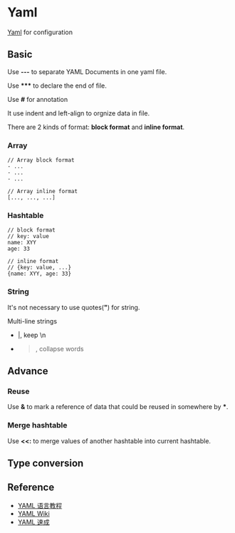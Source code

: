# Yaml

[Yaml](http://yaml.org/) for configuration
<!--more-->

## Basic

Use **---** to separate YAML Documents in one yaml file.

Use **\*\*\*** to declare the end of file.

Use **#** for annotation

It use indent and left-align to orgnize data in file.

There are 2 kinds of format: **block format** and **inline format**.

### Array

    // Array block format
    - ...
    - ...
    - ...

    // Array inline format
    [..., ..., ...]

### Hashtable

    // block format
    // key: value
    name: XYY
    age: 33

    // inline format
    // {key: value, ...}
    {name: XYY, age: 33}

### String

It's not necessary to use quotes(**"**) for string.

Multi-line strings
- |, keep \n
- >, collapse words

## Advance

### Reuse

Use **&** to mark a reference of data that could be reused in somewhere by **\***.

### Merge hashtable

Use **<<:** to merge values of another hashtable into current hashtable.

## Type conversion


## Reference
- [YAML 语言教程](http://www.ruanyifeng.com/blog/2016/07/yaml.html)
- [YAML Wiki](https://zh.wikipedia.org/wiki/YAML)
- [YAML 速成](https://learnxinyminutes.com/docs/zh-cn/yaml-cn/)